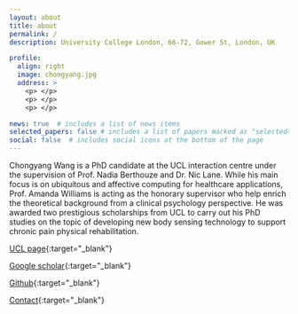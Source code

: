 ```yaml
---
layout: about
title: about
permalink: /
description: University College London, 66-72, Gower St, London, UK

profile:
  align: right
  image: chongyang.jpg 
  address: >
    <p> </p>
    <p> </p>
    <p> </p>

news: true  # includes a list of news items
selected_papers: false # includes a list of papers marked as "selected={true}"
social: false  # includes social icons at the bottom of the page
---
```


Chongyang Wang is a PhD candidate at the UCL interaction centre under the supervision of Prof. Nadia Berthouze and Dr. Nic Lane. While his main focus is on ubiquitous and affective computing for healthcare applications, Prof. Amanda Williams is acting as the honorary supervisor who help enrich the theoretical background from a clinical psychology perspective. He was awarded two prestigious scholarships from UCL to carry out his PhD studies on the topic of developing new body sensing technology to support chronic pain physical rehabilitation.

[UCL page](https://uclic.ucl.ac.uk/people/chongyang-wang){:target="\_blank"}

[Google scholar](https://scholar.google.com/citations?user=H7VBxLgAAAAJ&hl=en){:target="\_blank"}

[Github](https://github.com/Mvrjustid){:target="\_blank"}

[Contact](mailto:chongyang.wang.17@ucl.ac.uk){:target="\_blank"}

